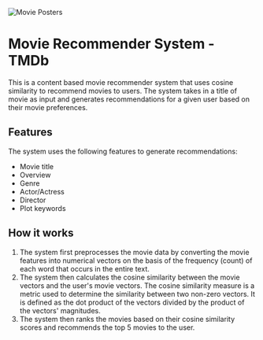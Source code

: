 ![Movie Posters](https://drive.google.com/uc?export=view&id=1ygYLSWw6RWqPTrKtpJG4ikNsIacV0TWF)
# Movie Recommender System - TMDb

This is a content based movie recommender system that uses cosine similarity to recommend movies to users. The system takes in a title of movie as input and generates recommendations for a given user based on their movie preferences.

## Features
The system uses the following features to generate recommendations:

- Movie title
- Overview
- Genre
- Actor/Actress
- Director
- Plot keywords

## How it works
1. The system first preprocesses the movie data by converting the movie features into numerical vectors on the basis of the frequency (count) of each word that occurs in the entire text.
2. The system then calculates the cosine similarity between the movie vectors and the user's movie vectors. The cosine similarity measure is a metric used to determine the similarity between two non-zero vectors. It is defined as the dot product of the vectors divided by the product of the vectors' magnitudes.
3. The system then ranks the movies based on their cosine similarity scores and recommends the top 5 movies to the user.
